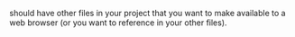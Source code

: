  should have other files in your project that you want to make available to a web browser (or you want to reference in your other files).
